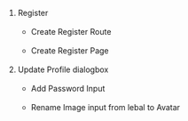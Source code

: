 <ol>
  <li>Register  
      <ul>
          <br><li>Create Register Route</li>
          <br><li>Create Register Page</li>
      </ul>
  </li><br>
  <li>Update Profile dialogbox  
      <ul>
          <br><li>Add Password Input</li>
          <br><li>Rename Image input from lebal to Avatar</li>
      </ul>
  </li><br>
</ol>
